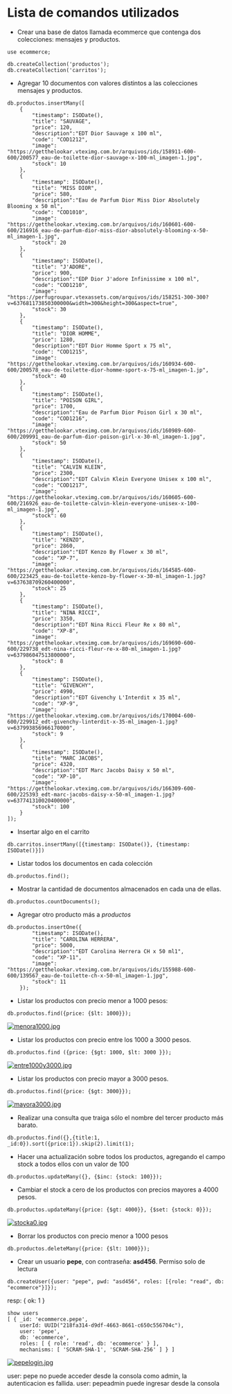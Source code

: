 # Lista de comandos utilizados

- Crear una base de datos llamada ecommerce que contenga dos colecciones: mensajes y productos.

```console
use ecommerce;
```

```console
db.createCollection('productos');
db.createCollection('carritos');
```

- Agregar 10 documentos con valores distintos a las colecciones mensajes y productos. 

```console
db.productos.insertMany([ 
    { 
        "timestamp": ISODate(), 
        "title": "SAUVAGE", 
        "price": 120, 
        "description":"EDT Dior Sauvage x 100 ml", 
        "code": "COD1212", 
        "image": "https://getthelookar.vteximg.com.br/arquivos/ids/158911-600-600/200577_eau-de-toilette-dior-sauvage-x-100-ml_imagen-1.jpg", 
        "stock": 10 
    }, 
    { 
        "timestamp": ISODate(), 
        "title": "MISS DIOR", 
        "price": 580, 
        "description":"Eau de Parfum Dior Miss Dior Absolutely Blooming x 50 ml", 
        "code": "COD1010", 
        "image": "https://getthelookar.vteximg.com.br/arquivos/ids/160601-600-600/216916_eau-de-parfum-dior-miss-dior-absolutely-blooming-x-50-ml_imagen-1.jpg", 
        "stock": 20 
    }, 
    { 
        "timestamp": ISODate(), 
        "title": "J'ADORE", 
        "price": 900, 
        "description":"EDP Dior J'adore Infinissime x 100 ml", 
        "code": "COD1210", 
        "image": "https://perfugroupar.vtexassets.com/arquivos/ids/158251-300-300?v=637681173850300000&width=300&height=300&aspect=true", 
        "stock": 30 
    }, 
    { 
        "timestamp": ISODate(), 
        "title": "DIOR HOMME", 
        "price": 1280, 
        "description":"EDT Dior Homme Sport x 75 ml", 
        "code": "COD1215", 
        "image": "https://getthelookar.vteximg.com.br/arquivos/ids/160934-600-600/200578_eau-de-toilette-dior-homme-sport-x-75-ml_imagen-1.jp", 
        "stock": 40 
    }, 
    { 
        "timestamp": ISODate(), 
        "title": "POISON GIRL", 
        "price": 1700, 
        "description":"Eau de Parfum Dior Poison Girl x 30 ml", 
        "code": "COD1216", 
        "image": "https://getthelookar.vteximg.com.br/arquivos/ids/160989-600-600/209991_eau-de-parfum-dior-poison-girl-x-30-ml_imagen-1.jpg", 
        "stock": 50 
    }, 
    { 
        "timestamp": ISODate(), 
        "title": "CALVIN KLEIN", 
        "price": 2300, 
        "description":"EDT Calvin Klein Everyone Unisex x 100 ml", 
        "code": "COD1217", 
        "image": "https://getthelookar.vteximg.com.br/arquivos/ids/160605-600-600/216926_eau-de-toilette-calvin-klein-everyone-unisex-x-100-ml_imagen-1.jpg", 
        "stock": 60 
    }, 
    { 
        "timestamp": ISODate(), 
        "title": "KENZO", 
        "price": 2860, 
        "description":"EDT Kenzo By Flower x 30 ml", 
        "code": "XP-7", 
        "image": "https://getthelookar.vteximg.com.br/arquivos/ids/164585-600-600/223425_eau-de-toilette-kenzo-by-flower-x-30-ml_imagen-1.jpg?v=637638709260400000", 
        "stock": 25 
    }, 
    { 
        "timestamp": ISODate(), 
        "title": "NINA RICCI", 
        "price": 3350, 
        "description":"EDT Nina Ricci Fleur Re x 80 ml", 
        "code": "XP-8", 
        "image": "https://getthelookar.vteximg.com.br/arquivos/ids/169690-600-600/229738_edt-nina-ricci-fleur-re-x-80-ml_imagen-1.jpg?v=637986047513800000", 
        "stock": 8 
    }, 
    { 
        "timestamp": ISODate(), 
        "title": "GIVENCHY", 
        "price": 4990, 
        "description":"EDT Givenchy L'Interdit x 35 ml", 
        "code": "XP-9", 
        "image": "https://getthelookar.vteximg.com.br/arquivos/ids/170004-600-600/229912_edt-givenchy-linterdit-x-35-ml_imagen-1.jpg?v=637993856966170000", 
        "stock": 9 
    }, 
    { 
        "timestamp": ISODate(), 
        "title": "MARC JACOBS", 
        "price": 4320, 
        "description":"EDT Marc Jacobs Daisy x 50 ml", 
        "code": "XP-10", 
        "image": "https://getthelookar.vteximg.com.br/arquivos/ids/166309-600-600/225393_edt-marc-jacobs-daisy-x-50-ml_imagen-1.jpg?v=637741310020400000", 
        "stock": 100 
    } 
]); 
```


- Insertar algo en el carrito

```console
db.carritos.insertMany([{timestamp: ISODate()}, {timestamp: ISODate()}])
```

- Listar todos los documentos en cada colección

```console
db.productos.find();
```


- Mostrar la cantidad de documentos almacenados en cada una de ellas.

```console
db.productos.countDocuments();
```


- Agregar otro producto más a *productos*

```console
db.productos.insertOne({
        "timestamp": ISODate(),
        "title": "CAROLINA HERRERA",
        "price": 5000,
        "description":"EDT Carolina Herrera CH x 50 ml1",
        "code": "XP-11",
        "image": "https://getthelookar.vteximg.com.br/arquivos/ids/155988-600-600/139567_eau-de-toilette-ch-x-50-ml_imagen-1.jpg",
        "stock": 11
    });
```

- Listar los productos con precio menor a 1000 pesos:

```console
db.productos.find({price: {$lt: 1000}});
```
[![menora1000.jpg](https://i.postimg.cc/LsDtBwBn/menora1000.jpg)](https://postimg.cc/cKKtdDzS)


- Listar los productos con precio entre los 1000 a 3000 pesos.

```console
db.productos.find ({price: {$gt: 1000, $lt: 3000 }});
```
[![entre1000y3000.jpg](https://i.postimg.cc/1X2cVF0B/entre1000y3000.jpg)](https://postimg.cc/H807fVh8)


- Listar los productos con precio mayor a 3000 pesos.

```console
db.productos.find({price: {$gt: 3000}});
```
[![mayora3000.jpg](https://i.postimg.cc/FFBx6ttS/mayora3000.jpg)](https://postimg.cc/8sLWF0zk)


- Realizar una consulta que traiga sólo el nombre del tercer producto más barato.

```console
db.productos.find({},{title:1, _id:0}).sort({price:1}).skip(2).limit(1);
```


- Hacer una actualización sobre todos los productos, agregando el campo stock a todos ellos con un valor de 100

```console
db.productos.updateMany({}, {$inc: {stock: 100}});
```


- Cambiar el stock a cero de los productos con precios mayores a 4000 pesos. 

```console
db.productos.updateMany({price: {$gt: 4000}}, {$set: {stock: 0}});
```
[![stocka0.jpg](https://i.postimg.cc/q71KCn4K/stocka0.jpg)](https://postimg.cc/jWJ2pDWq)



- Borrar los productos con precio menor a 1000 pesos 

```console
db.productos.deleteMany({price: {$lt: 1000}});
```


- Crear un usuario **pepe**, con contraseña: **asd456**. Permiso solo de lectura
  
```console
db.createUser({user: "pepe", pwd: "asd456", roles: [{role: "read", db: "ecommerce"}]});
```
resp: { ok: 1 }

```console
show users
[ { _id: 'ecommerce.pepe',
    userId: UUID("218fa314-d9df-4663-8661-c650c556704c"),
    user: 'pepe',
    db: 'ecommerce',
    roles: [ { role: 'read', db: 'ecommerce' } ],
    mechanisms: [ 'SCRAM-SHA-1', 'SCRAM-SHA-256' ] } ]
```

[![pepelogin.jpg](https://i.postimg.cc/pVG0thjp/pepelogin.jpg)](https://postimg.cc/5jz5BtnV)

user: pepe no puede acceder desde la consola como admin, la autenticacion es fallida. 
user: pepeadmin puede ingresar desde la consola

